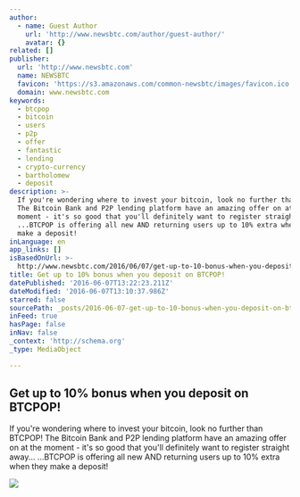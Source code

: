 ```yaml
---
author:
  - name: Guest Author
    url: 'http://www.newsbtc.com/author/guest-author/'
    avatar: {}
related: []
publisher:
  url: 'http://www.newsbtc.com'
  name: NEWSBTC
  favicon: 'https://s3.amazonaws.com/common-newsbtc/images/favicon.ico'
  domain: www.newsbtc.com
keywords:
  - btcpop
  - bitcoin
  - users
  - p2p
  - offer
  - fantastic
  - lending
  - crypto-currency
  - bartholomew
  - deposit
description: >-
  If you're wondering where to invest your bitcoin, look no further than BTCPOP!
  The Bitcoin Bank and P2P lending platform have an amazing offer on at the
  moment - it's so good that you'll definitely want to register straight away...
  ...BTCPOP is offering all new AND returning users up to 10% extra when they
  make a deposit!
inLanguage: en
app_links: []
isBasedOnUrl: >-
  http://www.newsbtc.com/2016/06/07/get-up-to-10-bonus-when-you-deposit-on-btcpop/
title: Get up to 10% bonus when you deposit on BTCPOP!
datePublished: '2016-06-07T13:22:23.211Z'
dateModified: '2016-06-07T13:10:37.986Z'
starred: false
sourcePath: _posts/2016-06-07-get-up-to-10-bonus-when-you-deposit-on-btcpop.md
inFeed: true
hasPage: false
inNav: false
_context: 'http://schema.org'
_type: MediaObject

---
```

<article style=""><h1>Get up to 10% bonus when you deposit on BTCPOP!</h1><p>If you're wondering where to invest your bitcoin, look no further than BTCPOP! The Bitcoin Bank and P2P lending platform have an amazing offer on at the moment - it's so good that you'll definitely want to register straight away... ...BTCPOP is offering all new AND returning users up to 10% extra when they make a deposit!</p><img src="http://s3.amazonaws.com/main-newsbtc-images/2016/06/07135248/10-deposit-728-x-90.jpg" /></article>